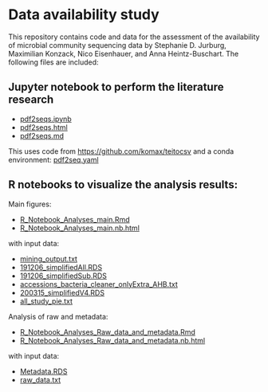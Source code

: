 # Data availability study

This repository contains code and data for the assessment of the availability of microbial community sequencing data by Stephanie D. Jurburg, Maximilian Konzack, Nico Eisenhauer, and Anna Heintz-Buschart. 
The following files are included: 

## Jupyter notebook to perform the literature research
* [pdf2seqs.ipynb](../../blob/master/pdf2seqs.ipynb)
* [pdf2seqs.html](../../blob/master/pdf2seqs.html)
* [pdf2seqs.md](../../blob/master/pdf2seqs.md)

This uses code from <https://github.com/komax/teitocsv>
and a conda environment: [pdf2seq.yaml](../../blob/master/pdf2seq.yaml)

## R notebooks to visualize the analysis results:
Main figures:
* [R_Notebook_Analyses_main.Rmd](../../blob/master/R_Notebook_Analyses_main.Rmd)
* [R_Notebook_Analyses_main.nb.html](../../blob/master/R_Notebook_Analyses_main.nb.html)

with input data:
* [mining_output.txt](../../blob/master/mining_output.txt)
* [191206_simplifiedAll.RDS](../../blob/master/191206_simplifiedAll.RDS)
* [191206_simplifiedSub.RDS](../../blob/master/191206_simplifiedSub.RDS)
* [accessions_bacteria_cleaner_onlyExtra_AHB.txt](../../blob/master/accessions_bacteria_cleaner_onlyExtra_AHB.txt)
* [200315_simplifiedV4.RDS](../../blob/master/200315_simplifiedV4.RDS)
* [all_study_pie.txt](../../blob/master/all_study_pie.txt)

Analysis of raw and metadata:
* [R_Notebook_Analyses_Raw_data_and_metadata.Rmd](../../blob/master/R_Notebook_Analyses_Raw_data_and_metadata.Rmd)
* [R_Notebook_Analyses_Raw_data_and_metadata.nb.html](../../blob/master/R_Notebook_Analyses_Raw_data_and_metadata.nb.html)

with input data:
* [Metadata.RDS](../../blob/master/Metadata.RDS)
* [raw_data.txt](../../blob/master/raw_data.txt)
